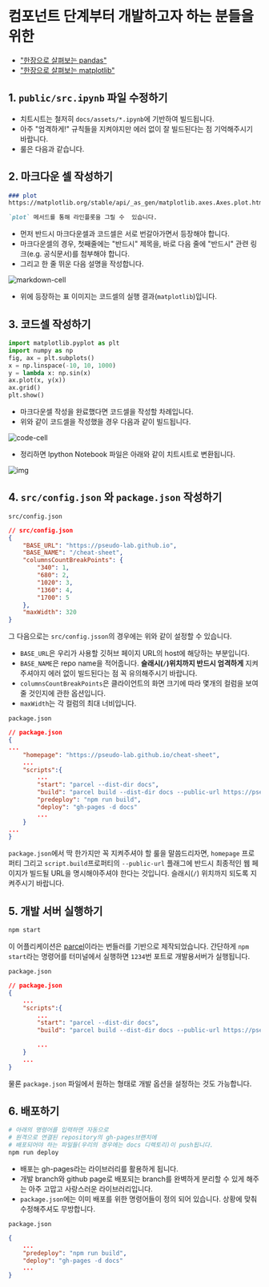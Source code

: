 # 컴포넌트 단계부터 개발하고자 하는 분들을 위한

* ["한장으로 살펴보는 pandas"](https://pseudo-lab.github.io/cheat-sheet/?src=pandas)
* ["한장으로 살펴보는 matplotlib"](https://pseudo-lab.github.io/cheat-sheet/?src=matplotlib)

## 1. `public/src.ipynb` 파일 수정하기

* 치트시트는 철저히 `docs/assets/*.ipynb`에 기반하여 빌드됩니다.
* 아주 "엄격하게!" 규칙들을 지켜야지만 에러 없이 잘 빌드된다는 점 기억해주시기 바랍니다.
* 룰은 다음과 같습니다.

## 2. 마크다운 셀 작성하기

```markdown
### plot
https://matplotlib.org/stable/api/_as_gen/matplotlib.axes.Axes.plot.html#matplotlib-axes-axes-plot

`plot` 메서드를 통해 라인플롯을 그릴 수  있습니다.
```

* 먼저 반드시 마크다운셀과 코드셀은 서로 번갈아가면서 등장해야 합니다.
* 마크다운셀의 경우, 첫째줄에는 "반드시" 제목을, 바로 다음 줄에 "반드시" 관련 링크(e.g. 공식문서)를 첨부해야 합니다.
* 그리고 한 줄 뛰운 다음 설명을 작성합니다.

![markdown-cell](markdown-cell.png)

* 위에 등장하는 표 이미지는 코드셀의 실행 결과(`matplotlib`)입니다.

## 3. 코드셀 작성하기

```python
import matplotlib.pyplot as plt
import numpy as np
fig, ax = plt.subplots()
x = np.linspace(-10, 10, 1000)
y = lambda x: np.sin(x)
ax.plot(x, y(x))
ax.grid()
plt.show()
```

* 마크다운셀 작성을 완료했다면 코드셀을 작성할 차례입니다.
* 위와 같이 코드셀을 작성했을 경우 다음과 같이 빌드됩니다.

![code-cell](code-cell.png)

* 정리하면 Ipython Notebook 파일은 아래와 같이 치트시트로 변환됩니다.

![img](result.png)

## 4. `src/config.json` 와 `package.json` 작성하기

`src/config.json`

```json
// src/config.json
{
    "BASE_URL": "https://pseudo-lab.github.io",
    "BASE_NAME": "/cheat-sheet",
    "columnsCountBreakPoints": {
        "340": 1,
        "680": 2,
        "1020": 3,
        "1360": 4,
        "1700": 5
    },
    "maxWidth": 320
}
```

그 다음으로는 `src/config.jsson`의 경우에는 위와 같이 설정할 수 있습니다.

* `BASE_URL`은 우리가 사용할 깃허브 페이지 URL의 host에 해당하는 부분입니다.
* `BASE_NAME`은 repo name을 적어줍니다. __슬래시(`/`)위치까지 반드시 엄격하게__ 지켜주셔야지 에러 없이 빌드된다는 점 꼭 유의해주시기 바랍니다.
* `columnsCountBreakPoints`은 클라이언트의 화면 크기에 따라 몇개의 컬럼을 보여줄 것인지에 관한 옵션입니다.
* `maxWidth`는 각 컬럼의 최대 너비입니다.

`package.json`

```json
// package.json
{
...
    "homepage": "https://pseudo-lab.github.io/cheat-sheet",
    ...
    "scripts":{
        ...
        "start": "parcel --dist-dir docs",
        "build": "parcel build --dist-dir docs --public-url https://pseudo-lab.github.io/cheat-sheet",
        "predeploy": "npm run build",
        "deploy": "gh-pages -d docs"
        ...
    }
...
}
```

`package.json`에서 딱 한가지만 꼭 지켜주셔야 할 룰을 말씀드리자면, `homepage` 프로퍼티 그리고 `script.build`프로퍼티의 `--public-url` 플래그에 반드시 최종적인 웹 페이지가 빌드될 URL을 명시해야주셔야 한다는 것입니다. 슬래시(`/`) 위치까지 되도록 지켜주시기 바랍니다.

## 5. 개발 서버 실행하기

```bash
npm start
```

이 어플리케이션은 [parcel](https://parceljs.org/)이라는 번들러를 기반으로 제작되었습니다. 간단하게 `npm start`라는 명령어를 터미널에서 실행하면 `1234`번 포트로 개발용서버가 실행됩니다.

`package.json`

```json
// package.json
{
    ...
    "scripts":{
        ...
        "start": "parcel --dist-dir docs",
        "build": "parcel build --dist-dir docs --public-url https://pseudo-lab.github.io/cheat-sheet",

        ...
    }
    ...
}    
```

물론 `package.json` 파일에서 원하는 형태로 개발 옵션을 설정하는 것도 가능합니다.

## 6. 배포하기

```bash
# 아래의 명령어를 입력하면 자동으로
# 원격으로 연결된 repository의 gh-pages브랜치에
# 배포되어야 하는 파일들(우리의 경우에는 docs 디렉토리)이 push됩니다.
npm run deploy
```

* 배포는 gh-pages라는 라이브러리를 활용하게 됩니다.
* 개발 branch와 github page로 배포되는 branch를 완벽하게 분리할 수 있게 해주는 아주 고맙고 사랑스러운 라이브러리입니다.
* `package.json`에는 이미 배포를 위한 명령어들이 정의 되어 있습니다. 상황에 맞춰 수정해주셔도 무방합니다.

`package.json`

```json
{
    ...
    "predeploy": "npm run build",
    "deploy": "gh-pages -d docs"
    ...
}    
```
